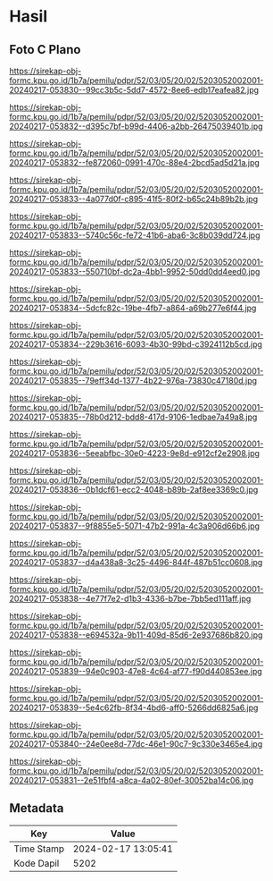 # Hasil

## Foto C Plano

https://sirekap-obj-formc.kpu.go.id/1b7a/pemilu/pdpr/52/03/05/20/02/5203052002001-20240217-053830--99cc3b5c-5dd7-4572-8ee6-edb17eafea82.jpg

https://sirekap-obj-formc.kpu.go.id/1b7a/pemilu/pdpr/52/03/05/20/02/5203052002001-20240217-053832--d395c7bf-b99d-4406-a2bb-26475039401b.jpg

https://sirekap-obj-formc.kpu.go.id/1b7a/pemilu/pdpr/52/03/05/20/02/5203052002001-20240217-053832--fe872060-0991-470c-88e4-2bcd5ad5d21a.jpg

https://sirekap-obj-formc.kpu.go.id/1b7a/pemilu/pdpr/52/03/05/20/02/5203052002001-20240217-053833--4a077d0f-c895-41f5-80f2-b65c24b89b2b.jpg

https://sirekap-obj-formc.kpu.go.id/1b7a/pemilu/pdpr/52/03/05/20/02/5203052002001-20240217-053833--5740c56c-fe72-41b6-aba6-3c8b039dd724.jpg

https://sirekap-obj-formc.kpu.go.id/1b7a/pemilu/pdpr/52/03/05/20/02/5203052002001-20240217-053833--550710bf-dc2a-4bb1-9952-50dd0dd4eed0.jpg

https://sirekap-obj-formc.kpu.go.id/1b7a/pemilu/pdpr/52/03/05/20/02/5203052002001-20240217-053834--5dcfc82c-19be-4fb7-a864-a69b277e6f44.jpg

https://sirekap-obj-formc.kpu.go.id/1b7a/pemilu/pdpr/52/03/05/20/02/5203052002001-20240217-053834--229b3616-6093-4b30-99bd-c3924112b5cd.jpg

https://sirekap-obj-formc.kpu.go.id/1b7a/pemilu/pdpr/52/03/05/20/02/5203052002001-20240217-053835--79eff34d-1377-4b22-976a-73830c47180d.jpg

https://sirekap-obj-formc.kpu.go.id/1b7a/pemilu/pdpr/52/03/05/20/02/5203052002001-20240217-053835--78b0d212-bdd8-417d-9106-1edbae7a49a8.jpg

https://sirekap-obj-formc.kpu.go.id/1b7a/pemilu/pdpr/52/03/05/20/02/5203052002001-20240217-053836--5eeabfbc-30e0-4223-9e8d-e912cf2e2908.jpg

https://sirekap-obj-formc.kpu.go.id/1b7a/pemilu/pdpr/52/03/05/20/02/5203052002001-20240217-053836--0b1dcf61-ecc2-4048-b89b-2af8ee3369c0.jpg

https://sirekap-obj-formc.kpu.go.id/1b7a/pemilu/pdpr/52/03/05/20/02/5203052002001-20240217-053837--9f8855e5-5071-47b2-991a-4c3a906d66b6.jpg

https://sirekap-obj-formc.kpu.go.id/1b7a/pemilu/pdpr/52/03/05/20/02/5203052002001-20240217-053837--d4a438a8-3c25-4496-844f-487b51cc0608.jpg

https://sirekap-obj-formc.kpu.go.id/1b7a/pemilu/pdpr/52/03/05/20/02/5203052002001-20240217-053838--4e77f7e2-d1b3-4336-b7be-7bb5ed111aff.jpg

https://sirekap-obj-formc.kpu.go.id/1b7a/pemilu/pdpr/52/03/05/20/02/5203052002001-20240217-053838--e694532a-9b11-409d-85d6-2e937686b820.jpg

https://sirekap-obj-formc.kpu.go.id/1b7a/pemilu/pdpr/52/03/05/20/02/5203052002001-20240217-053839--94e0c903-47e8-4c64-af77-f90d440853ee.jpg

https://sirekap-obj-formc.kpu.go.id/1b7a/pemilu/pdpr/52/03/05/20/02/5203052002001-20240217-053839--5e4c62fb-8f34-4bd6-aff0-5266dd6825a6.jpg

https://sirekap-obj-formc.kpu.go.id/1b7a/pemilu/pdpr/52/03/05/20/02/5203052002001-20240217-053840--24e0ee8d-77dc-46e1-90c7-9c330e3465e4.jpg

https://sirekap-obj-formc.kpu.go.id/1b7a/pemilu/pdpr/52/03/05/20/02/5203052002001-20240217-053831--2e51fbf4-a8ca-4a02-80ef-30052ba14c06.jpg


## Metadata

| Key        | Value               |
| ---------- | ------------------- |
| Time Stamp | 2024-02-17 13:05:41 |
| Kode Dapil | 5202                |




